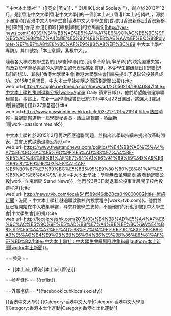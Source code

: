 '''中大本土學社'''（[[英文|英文]]：'''CUHK Local Society'''），創立於2013年12月，是[[香港中文大學|香港中文大學]]的一個[[本土派_(香港)|本土派]]學社，源於不滿當時[[香港中文大學學生會|香港中文大學學生會]]對於[[香港新移民|香港新移民]]來到[[香港|香港]]領取[[綜援|綜援]]的立場而創<ref>[http://yes-news.com/14039/%E4%B8%AD%E5%A4%A7%E6%9C%AC%E5%9C%9F%E5%AD%B8%E7%A4%BE%E5%B0%88%E8%A8%AA%EF%BC%88Polymer-%E7%B7%A8%E8%BC%AF%E9%83%A8%EF%BC%89 中大本土學社專訪]</ref>。其口號為「本土意識，紥根中大」。

隨著各大專院校學生對於[[學聯|學聯]]在[[雨傘革命|雨傘革命]]的決策嚴重失當，而及對於學聯秘書處的人選產生的代表性感到質疑，不少學生都醞釀出[[退聯|退聯]]的想法，其後[[香港大學學生會|香港大學學生會]]率先提出了退聯公投兼且成功。2015年2月18日，中大本土學社亦隨之而策劃退聯公投<ref>{{cite web|url=http://hk.apple.nextmedia.com/news/art/20150218/19046847|title=中大本土學社策劃退聯公投|work=Apple Daily 蘋果日報}}</ref>，他們希望能普選學聯秘書長。事實上，在新一屆學聯秘書長已於2015年3月22日選出，當選人[[羅冠聰|羅冠聰]]僅以37票當選<ref>{{cite web|url=http://www.passiontimes.hk/article/03-22-2015/21914|title=熱血時報 - 羅冠聰當選新一屆學聯秘書長 - 熱血編輯部 - 熱血新聞|work=passiontimes.hk}}</ref>。

中大本土學社於2015年3月再次回應退聯問題，並指出若學聯持續未提出改革時間表，並會正式啟動退聯公投<ref>{{cite web|url=https://www.thestandnews.com/politics/%E4%B8%AD%E5%A4%A7%E6%9C%AC%E5%9C%9F%E5%AD%B8%E7%A4%BE-%E5%AD%B8%E8%81%AF%E7%84%A1%E6%94%B9%E9%9D%A9%E6%99%82%E9%96%93%E8%A1%A8-%E5%B0%87%E7%99%BC%E5%8B%95%E9%80%80%E8%81%AF%E5%85%AC%E6%8A%95/|title=中大本土學社：學聯無改革時間表 將發動退聯公投|work=立場新聞 Stand News}}</ref>，他們於3月3日就退聯公投事宜展開了校內投票程序<ref>{{cite web|url=http://news.tvb.com/local/54f589d46db28ca049000002|title=無綫新聞 - 港聞 - 中大本土學社就退聯啟動校內投票程序|work=tvb.com}}</ref>。他們並且已經開始在中大收集聯署，尋求其他學生支持，不過他們的行動卻被[[中大學生會|中大學生會]]阻撓<ref>{{cite web|url=http://localpresshk.com/2015/03/%E4%B8%AD%E5%A4%A7%E6%9C%AC%E5%9C%9F%E5%AD%B8%E7%A4%BE%EF%BC%9A%E4%B8%AD%E5%A4%A7%E5%AD%B8%E7%94%9F%E6%9C%83%E8%B8%A9%E5%A0%B4%E9%98%BB%E6%94%B6%E9%9B%86%E8%81%AF%E7%BD%B2/|title=中大本土學社：中大學生會踩場阻收集聯署|author=本土新聞|work=本土新聞}}</ref>。

== 參見 ==
* [[本土派_(香港)|本土派 (香港)]]

==参考資料==
{{reflist}}

==外部連結==
*{{facebook|cuhklocalsociety}}

{{香港中文大學}}
[[Category:香港中文大學|Category:香港中文大學]]
[[Category:香港本土化運動|Category:香港本土化運動]]